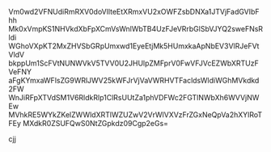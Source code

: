 Vm0wd2VFNUdiRmRXV0doVllteEtXRmxVU2xOWFZsbDNXa1JTVjFadGVIbFhh
Mk0xVmpKS1NHVkdXbFpXCmVsWnlWbTB4UzFJeVRrbGlSbVJYQ2sweFNsRldi
WGhoVXpKT2MxZHVSbGRpUmxwd1EyeEtjMk5HUmxkaApNbEV3VlRJeFVtVldV
bkppUm1ScFVtNUNWVkV5TVV0U2JHUlpZMFprV0FwVFJVcEZWbXRTUzFVeFNY
aFgKYmxaWFlsZG9WRlJWV25kWFJrVjVaVWRHVTFacldsWldiWGhMVkdkd2FW
WnJiRFpXTVdSM1V6RldkRlp1ClRsUUtZa1phVDFWc2FGTlNWbXh6WVVjNWEw
MVhkRE5WYkZKelZWWldXRTlWZUZwV2VrWlVXVzFrZGxNeQpVa2hXYlRoTFEy
MXdkR0ZSUFQwS0NtZGpkdz09Cgp2eGs=

cjj